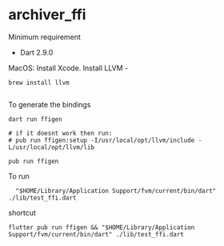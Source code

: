 # archiver_ffi

Minimum requirement
 - Dart 2.9.0

MacOS:
    Install Xcode.
    Install LLVM -  
    
```shell
brew install llvm


```

To generate the bindings
```shell
dart run ffigen

# if it doesnt work then run:
# pub run ffigen:setup -I/usr/local/opt/llvm/include -L/usr/local/opt/llvm/lib

pub run ffigen
```

To run
```shell
  "$HOME/Library/Application Support/fvm/current/bin/dart" ./lib/test_ffi.dart
```

shortcut
```shell 
flutter pub run ffigen && "$HOME/Library/Application Support/fvm/current/bin/dart" ./lib/test_ffi.dart

```



